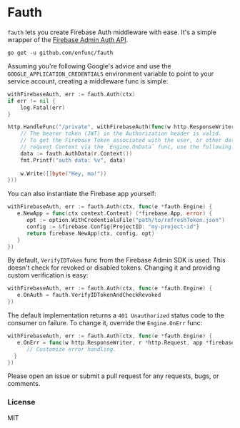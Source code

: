 # Fauth

`fauth` lets you create Firebase Auth middleware with ease. It's a simple wrapper of the [Firebase Admin Auth API](https://firebase.google.com/docs/auth/admin).

```shell
go get -u github.com/enfunc/fauth  
```  

Assuming you're following Google's advice and use the `GOOGLE_APPLICATION_CREDENTIALS`  environment variable to point to your service account, creating a middleware func is simple:

```go  
withFirebaseAuth, err := fauth.Auth(ctx)
if err != nil {
    log.Fatal(err)
}

http.HandleFunc("/private", withFirebaseAuth(func(w http.ResponseWriter, r *http.Request) {
    // The bearer token (JWT) in the Authorization header is valid.
    // To get the Firebase Token associated with the user, or other data you append to the
    // request Context via the `Engine.OnData` func, use the following:
    data := fauth.AuthData(r.Context())
    fmt.Printf("auth data: %v", data)
    
    w.Write([]byte("Hey, ma!"))
})) 
```  

You can also instantiate the Firebase app yourself:

```go  
withFirebaseAuth, err := fauth.Auth(ctx, func(e *fauth.Engine) {  
   e.NewApp = func(ctx context.Context) (*firebase.App, error) {  
      opt := option.WithCredentialsFile("path/to/refreshToken.json")  
      config := &firebase.Config{ProjectID: "my-project-id"}  
      return firebase.NewApp(ctx, config, opt)  
   }  
})
```

By default, `VerifyIDToken` func from the Firebase Admin SDK is used. This doesn't check for revoked or disabled tokens. Changing it and providing custom verification is easy:

```go
withFirebaseAuth, err := fauth.Auth(ctx, func(e *fauth.Engine) {  
   e.OnAuth = fauth.VerifyIDTokenAndCheckRevoked  
})
```

The default implementation returns a `401 Unauthorized` status code to the consumer on failure. To change it, override the `Engine.OnErr` func:

```go
withFirebaseAuth, err := fauth.Auth(ctx, func(e *fauth.Engine) {  
   e.OnErr = func(w http.ResponseWriter, r *http.Request, app *firebase.App, client *auth.Client, err error) {  
      // Customize error handling.  
  }  
})
```

Please open an issue or submit a pull request for any requests, bugs, or comments.

### License

MIT